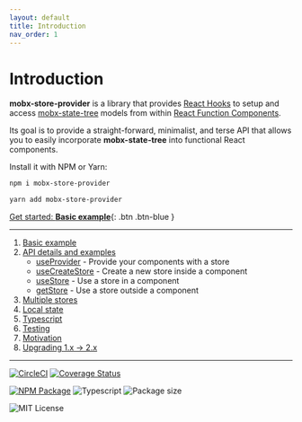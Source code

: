 ```yaml
---
layout: default
title: Introduction
nav_order: 1
---
```


# Introduction

**mobx-store-provider** is a library that provides [React Hooks](https://reactjs.org/docs/hooks-intro.html) to setup and access [mobx-state-tree](http://mobx-state-tree.js.org/) models from within [React Function Components](https://www.robinwieruch.de/react-function-component).

Its goal is to provide a straight-forward, minimalist, and terse API that allows you to easily incorporate **mobx-state-tree** into functional React components.

Install it with NPM or Yarn:

```bash
npm i mobx-store-provider
```

```bash
yarn add mobx-store-provider
```

[Get started: **Basic example**](https://mobx-store-provider.jonbnewman.dev/basic-example){: .btn .btn-blue }

---

1. [Basic example](https://mobx-store-provider.jonbnewman.dev/basic-example)
1. [API details and examples](https://mobx-store-provider.jonbnewman.dev/api-details-and-examples)
   - [useProvider](https://mobx-store-provider.jonbnewman.dev/api/useProvider) - Provide your components with a store
   - [useCreateStore](https://mobx-store-provider.jonbnewman.dev/api/useCreateStore) - Create a new store inside a component
   - [useStore](https://mobx-store-provider.jonbnewman.dev/api/useStore) - Use a store in a component
   - [getStore](https://mobx-store-provider.jonbnewman.dev/api/useStore) - Use a store outside a component
1. [Multiple stores](https://mobx-store-provider.jonbnewman.dev/multiple-stores)
1. [Local state](https://mobx-store-provider.jonbnewman.dev/local-state)
1. [Typescript](https://mobx-store-provider.jonbnewman.dev/typescript)
1. [Testing](https://mobx-store-provider.jonbnewman.dev/testing)
1. [Motivation](https://mobx-store-provider.jonbnewman.dev/motivation)
1. [Upgrading 1.x -> 2.x](https://mobx-store-provider.jonbnewman.dev/upgrade)

---

[![CircleCI](https://circleci.com/gh/jonbnewman/mobx-store-provider.svg?style=svg)](https://circleci.com/gh/jonbnewman/mobx-store-provider)
[![Coverage Status](https://coveralls.io/repos/github/jonbnewman/mobx-store-provider/badge.svg?branch=master&r=2)](https://coveralls.io/github/jonbnewman/mobx-store-provider?branch=master)

[![NPM Package](https://img.shields.io/npm/v/mobx-store-provider.svg?logo=npm&r=1)](https://www.npmjs.com/package/mobx-store-provider)
![Typescript](https://img.shields.io/npm/types/mobx-store-provider.svg?logo=typescript)
![Package size](https://img.shields.io/bundlephobia/minzip/mobx-store-provider)

![MIT License](https://img.shields.io/npm/l/mobx-store-provider.svg)
